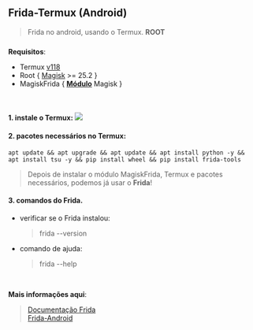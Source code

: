 ## Frida-Termux (Android)
> Frida no android, usando o Termux. __ROOT__

###

**Requisitos**: 
 - Termux [v118](https://f-droid.org/repo/com.termux_118.apk) </br>
 - Root { [Magisk](https://github.com/topjohnwu/Magisk/releases/download/v25.2/Magisk-v25.2.apk) >= 25.2 }
 - MagiskFrida { **[Módulo](https://github.com/ViRb3/magisk-frida/releases/download/15.2.2-1/MagiskFrida-15.2.2-1.zip)** Magisk }

<br>

#### 1. instale o Termux: [<img src="https://upload.wikimedia.org/wikipedia/commons/thumb/b/b5/Termux.svg/240px-Termux.svg.png">](https://f-droid.org/repo/com.termux_118.apk)

#### 2. pacotes necessários no Termux:
    apt update && apt upgrade && apt update && apt install python -y && apt install tsu -y && pip install wheel && pip install frida-tools
> Depois de instalar o módulo MagiskFrida, Termux e pacotes necessários, podemos já usar o **Frida**!

#### 3. comandos do Frida.
 - verificar se o Frida instalou:
   > frida --version
 - comando de ajuda:
   > frida --help

<br>

__Mais informações aqui__:
  > [Documentação Frida](https://frida.re/docs) </br>
  > [Frida-Android](https://frida.re/docs/examples/android/)

